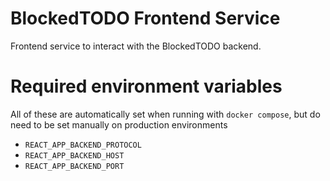 # BlockedTODO Frontend Service
Frontend service to interact with the BlockedTODO backend.

# Required environment variables
All of these are automatically set when running with `docker compose`, but do need to be set manually on production environments

* `REACT_APP_BACKEND_PROTOCOL`
* `REACT_APP_BACKEND_HOST`
* `REACT_APP_BACKEND_PORT`
